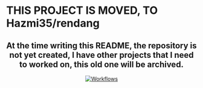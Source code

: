 <p align="center">
    <h1>THIS PROJECT IS MOVED, TO Hazmi35/rendang</h1>
    <h2 align="center">At the time writing this README, the repository is not yet created, I have other projects that I need to worked on, this old one will be archived.</h1>
</p>

<p align="center">
    <a href='https://github.com/Hazmi35/rendang/workflows/'>
        <img alt="Workflows" src="https://github.com/Hazmi35/rendang/workflows/Node.js%20CI/badge.svg">
    </a>
</p>

